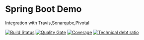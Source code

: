 # Spring Boot Demo
Integration with Travis,Sonarqube,Pivotal


[![Build Status](https://travis-ci.org/iHatebug/spring-boot.svg?branch=master)](https://travis-ci.org/iHatebug/spring-boot)
[![Quality Gate](https://sonarqube.com/api/badges/gate?key=com.hanze:spring-boot)](https://sonarqube.com/dashboard/index/com.hanze:spring-boot)
[![Coverage](https://sonarqube.com/api/badges/measure?key=com.hanze:spring-boot&metric=coverage)](https://sonarqube.com/dashboard/index/com.hanze:spring-boot)
[![Technical debt ratio](https://sonarqube.com/api/badges/measure?key=com.hanze:spring-boot&metric=sqale_debt_ratio)](https://sonarqube.com/dashboard/index/com.hanze:spring-boot)
